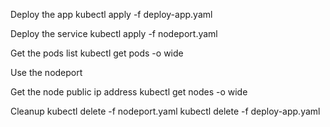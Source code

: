 Deploy the app
    kubectl apply -f deploy-app.yaml

Deploy the service
    kubectl apply -f nodeport.yaml

Get the pods list
    kubectl get pods -o wide

Use the nodeport

Get the node public ip address
    kubectl get nodes -o wide

Cleanup
    kubectl delete -f nodeport.yaml
    kubectl delete -f deploy-app.yaml